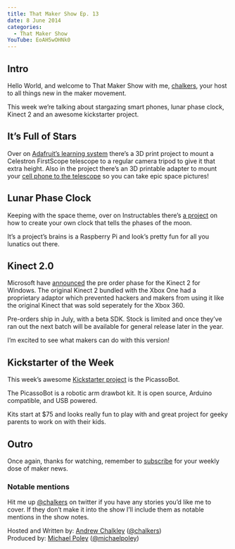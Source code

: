 ```yaml
---
title: That Maker Show Ep. 13
date: 8 June 2014
categories: 
  - That Maker Show
YouTube: EoAH5wOHNk0
---
```

## Intro

Hello World, and welcome to That Maker Show with me, [chalkers](https://twitter.com/chalkers), your host to all things new in the maker movement.

This week we’re talking about stargazing smart phones, lunar phase clock, Kinect 2  and an awesome kickstarter project.

## It’s Full of Stars

Over on [Adafruit’s learning system](https://learn.adafruit.com/3d-printed-camera-tripod-adapter-for-telescope
) there’s a 3D print project to mount a Celestron FirstScope telescope to a regular camera tripod to give it that extra height. Also in the project there’s an 3D printable adapter to mount your [cell phone to the telescope](https://www.youtube.com/watch?v=qBF3K7P0XK8) so you can take epic space pictures!

## Lunar Phase Clock

Keeping with the space theme, over on Instructables there’s [a project](http://www.instructables.com/id/Lunar-Phase-Clock/) on how to create your own clock that tells the phases of  the moon.

It’s a project’s brains is a Raspberry Pi and look’s pretty fun for all you lunatics out there.

## Kinect 2.0

Microsoft have [announced](http://www.microsoft.com/en-us/kinectforwindows/Purchase/developer-sku.aspx
) the pre order phase for the Kinect 2 for Windows. The original Kinect 2 bundled with the Xbox One had a proprietary adaptor which prevented hackers and makers from using it like the original Kinect that was sold seperately for the Xbox 360. 

Pre-orders ship in July, with a beta SDK. Stock is limited and once they’ve ran out the next batch will be available for general release later in the year.

I’m excited to see what makers can do with this version!

## Kickstarter of the Week

This week’s awesome [Kickstarter project](https://www.kickstarter.com/projects/educatedrobot/picassobot-the-portrait-sketching-robot-kit) is the PicassoBot. 

The PicassoBot is a robotic arm drawbot kit. It is open source, Arduino compatible, and USB powered.

Kits start at $75 and looks really fun to play with and great project for geeky parents to work on with their kids.

## Outro

Once again, thanks for watching, remember to [subscribe](http://www.youtube.com/user/thatmakershow) for your weekly dose of maker news. 

### Notable mentions
Hit me up [@chalkers](https://twitter.com/chalkers) on twitter if you have any stories you’d like me to cover. If they don’t make it into the show I’ll include them as notable mentions in the show notes.

Hosted and Written by: [Andrew Chalkley](http://forefront.io) ([@chalkers](https://twitter.com/chalkers))  
Produced by: [Michael Poley](http://michaelpoley.com) ([@michaelpoley](https://twitter.com/michaelpoley))